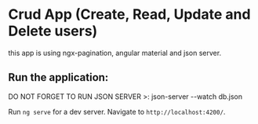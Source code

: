 # Crud App (Create, Read, Update and Delete users)

this app is using ngx-pagination, angular material and json server.


## Run the application:

DO NOT FORGET TO RUN JSON SERVER >: json-server --watch db.json

Run `ng serve` for a dev server. Navigate to `http://localhost:4200/`.
